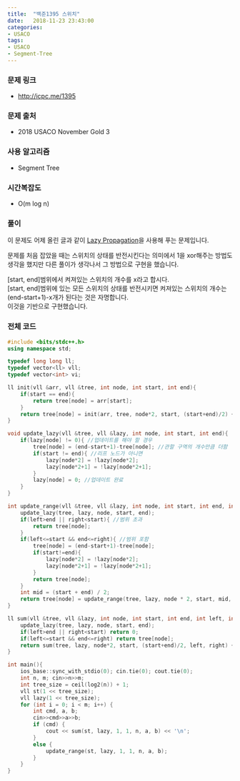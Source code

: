 ```yaml
---
title:  "백준1395 스위치"
date:   2018-11-23 23:43:00
categories:
- USACO
tags:
- USACO
- Segment-Tree
---
```


### 문제 링크
* http://icpc.me/1395

### 문제 출처
* 2018 USACO November Gold 3

### 사용 알고리즘
* Segment Tree

### 시간복잡도
* O(m log n)

### 풀이
이 문제도 어제 올린 글과 같이 <a href = "https://justicehui.github.io/medium-algorithm/2018/08/24/Seg2/">Lazy Propagation</a>을 사용해 푸는 문제입니다.<br>

문제를 처음 잡았을 때는 스위치의 상태를 반전시킨다는 의미에서 1을 xor해주는 방법도 생각을 했지만 다른 풀이가 생각나서 그 방법으로 구현을 했습니다.<br>

[start, end]범위에서 켜져있는 스위치의 개수를 x라고 합시다.<br>
[start, end]범위에 있는 모든 스위치의 상태를 반전시키면 켜져있는 스위치의 개수는 (end-start+1)-x개가 된다는 것은 자명합니다.<br>
이것을 기반으로 구현했습니다.

### 전체 코드
```cpp
#include <bits/stdc++.h>
using namespace std;

typedef long long ll;
typedef vector<ll> vll;
typedef vector<int> vi;

ll init(vll &arr, vll &tree, int node, int start, int end){
	if(start == end){
		return tree[node] = arr[start];
	}
	return tree[node] = init(arr, tree, node*2, start, (start+end)/2) + init(arr, tree, node*2+1, (start+end)/2+1, end);
}

void update_lazy(vll &tree, vll &lazy, int node, int start, int end){
	if(lazy[node] != 0){ //업데이트를 해야 할 경우
		tree[node] = (end-start+1)-tree[node]; //관할 구역의 개수만큼 더함
		if(start != end){ //리프 노드가 아니면
			lazy[node*2] = !lazy[node*2];
			lazy[node*2+1] = !lazy[node*2+1];
		}
		lazy[node] = 0; //업데이트 완료
	}
}

int update_range(vll &tree, vll &lazy, int node, int start, int end, int left, int right){
	update_lazy(tree, lazy, node, start, end);
	if(left>end || right<start){ //범위 초과
		return tree[node];
	}
	if(left<=start && end<=right){ //범위 포함
		tree[node] = (end-start+1)-tree[node];
		if(start!=end){
			lazy[node*2] = !lazy[node*2];
			lazy[node*2+1] = !lazy[node*2+1];
		}
		return tree[node];
	}
	int mid = (start + end) / 2;
    return tree[node] = update_range(tree, lazy, node * 2, start, mid, left, right) + update_range(tree, lazy, node * 2 + 1, mid + 1, end, left, right);
}

ll sum(vll &tree, vll &lazy, int node, int start, int end, int left, int right){
	update_lazy(tree, lazy, node, start, end);
	if(left>end || right<start) return 0;
	if(left<=start && end<=right) return tree[node];
	return sum(tree, lazy, node*2, start, (start+end)/2, left, right) + sum(tree, lazy, node*2+1, (start+end)/2+1, end, left, right);
}

int main(){
	ios_base::sync_with_stdio(0); cin.tie(0); cout.tie(0);
	int n, m; cin>>n>>m;
	int tree_size = ceil(log2(n)) + 1;
    vll st(1 << tree_size);
    vll lazy(1 << tree_size);
    for (int i = 0; i < m; i++) {
    	int cmd, a, b;
        cin>>cmd>>a>>b;
        if (cmd) {
            cout << sum(st, lazy, 1, 1, n, a, b) << '\n';
        }
        else {
            update_range(st, lazy, 1, 1, n, a, b);
        }
    }
}
```
